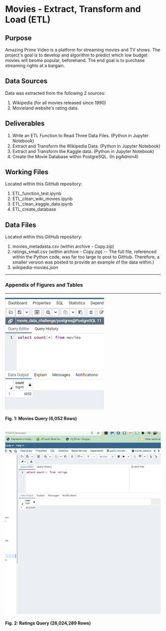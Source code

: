 # Movies - Extract, Transform and Load (ETL)

## Purpose
Amazing Prime Video is a platform for streaming movies and TV shows. The project's goal is to develop and algorithm to predict which low budget movies will beome popular, beforehand.  The end goal is to purchase streaming rights at a bargain.   

## Data Sources
Data was extracted from the following 2 sources:
1. Wikipedia (for all movies released since 1990)
2. Movieland website's rating data.  

## Deliverables 
1. Write an ETL Function to Read Three Data Files. (Python in Jupyter Notebook)
2. Extract and Transform the Wikipedia Data. (Python in Jupyter Notebook)
3. Extract and Transform the Kaggle data. (Python in Jupyter Notebook)
4. Create the Movie Database within PostgreSQL. (In pgAdmin4)

## Working Files  
Located within this GitHub repository:

1. ETL_function_test.ipynb
2. ETL_clean_wiki_movies.ipynb
3. ETL_clean_kaggle_data.ipynb
4. ETL_create_database

## Data Files 
Located within this GitHub repository:

1. movies_metadasta.csv (within archive - Copy.zip)
2. ratings_small.csv (within archive - Copy.zip)  -- The full file, referenced within the Python code, was far too large to post to GitHub.  Therefore, a smaller version was posted to provide an example of the data within.)
3. wikipedia-movies.json

----------------------------------------------------------------------------------
### Appendix of Figures and Tables
----------------------------------------------------------------------------------

![Fig_1](Resources/movies_query.png)
<br>
<br>
**Fig. 1:  Movies Query (6,052 Rows)**
<br>
<br>
<br>
![Fig_2](Resources/ratings_query.PNG)
<br>
<br>
**Fig. 2:  Ratings Query (26,024,289 Rows)**
<br>
<br>
<br>
